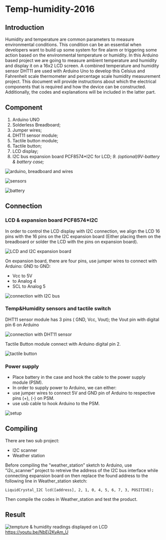 # Temp-humidity-2016

## Introduction

Humidity and temperature are common parameters to measure environmental conditions. This condition can be an essential when developers want to build up some system for fire alarm or triggering some action based on the environmental temperature or humidity.
In this Arduino based project we are going to measure ambient temperature and humidity and display it on a 16x2 LCD screen. A combined temperature and humidity sensor DHT11 are used with Arduino Uno to develop this Celsius and Fahrenheit scale thermometer and percentage scale humidity measurement project.
This document will provide instructions about which the electrical components that is required and how the device can be constructed. Additionally, the codes and explanations will be included in the latter part.

## Component

1. Arduino UNO
2. Solderless Breadboard;
3. Jumper wires;
4. DHT11 sensor module;
5. Tactile button module;
6. Tactile button;
7. LCD display;
8. I2C bus expansion board PCF8574*I2C for LCD;
*9. (optional)9V-battery & battery case;*

![arduino, breadboard and wires](/captured/arduino,breadboard&wires.jpg)

![sensors](/captured/sensors.jpg)

![battery](/captured/battery.jpg)

## Connection

### LCD & expansion board PCF8574*I2C

In order to control the LCD display with I2C connection, we align the LCD 16 pins with the 16 pins on the I2C expansion board (Either placing them on the breadboard or solder the LCD with the pins on expansion board).

![LCD and I2C expansion board](/captured/connection_LCD_1.jpg)

On expansion board, there are four pins, use jumper wires to connect with Arduino:
GND to GND:

- Vcc to 5V
- to Analog 4
- SCL to Analog 5

![connection with I2C bus](/captured/connection_LCD_2.jpg)

### Temp&Humidity sensors and tactile switch

DHT11 sensor module has 3 pins ( GND, Vcc, Vout); the Vout pin with digital pin 6 on Arduino

![connection with DHT11 sensor](/captured/DHT11_connection.jpg)

Tactile Button module connect with Arduino digital pin 2.

![tactile button](/captured/button_connection.jpg)

### Power supply

- Place battery in the case and hook the cable to the power supply module (PSM). 
- In order to supply power to Arduino, we can either:
- use jumper wires to connect 5V and GND pin of Arduino to respective pins (+), (-) on PSM.
- use usb cable to hook Arduino to the PSM.

![setup](/captured/final_1.jpg)

## Compiling

There are two sub project:

- I2C scanner
- Weather station

Before compiling the ”weather_station” sketch to Arduino, use ”i2c_scanner” project to retreive the address of the I2C bus interface while connecting expansion board on then replace the found address to the following line in Weather_station sketch:

`LiquidCrystal_I2C lcd([address], 2, 1, 0, 4, 5, 6, 7, 3, POSITIVE);`

Then compile the codes in Weather_station and test the product.

## Result

![tempture & humidity readings displayed on LCD](/captured/temp&humidity.jpg)
<https://youtu.be/NbEj2KyAm_U>